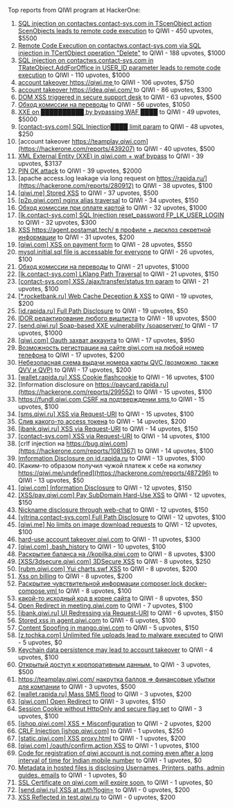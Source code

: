 Top reports from QIWI program at HackerOne:

1. [SQL injection on contactws.contact-sys.com in TScenObject action ScenObjects leads to remote code execution](https://hackerone.com/reports/816254) to QIWI - 450 upvotes, $5500
2. [Remote Code Execution on contactws.contact-sys.com via SQL injection in TCertObject operation "Delete"](https://hackerone.com/reports/816086) to QIWI - 188 upvotes, $1000
3. [SQL injection on contactws.contact-sys.com in TRateObject.AddForOffice in USER_ID parameter leads to remote code execution](https://hackerone.com/reports/816560) to QIWI - 110 upvotes, $1000
4. [account takeover https://qiwi.me ](https://hackerone.com/reports/685304) to QIWI - 106 upvotes, $750
5. [account takeover https://idea.qiwi.com/ ](https://hackerone.com/reports/464426) to QIWI - 86 upvotes, $300
6. [DOM XSS triggered in secure support desk](https://hackerone.com/reports/512065) to QIWI - 63 upvotes, $500
7. [Обход комиссии на переводы](https://hackerone.com/reports/604560) to QIWI - 56 upvotes, $1050
8. [XXE on ██████████ by bypassing WAF ████](https://hackerone.com/reports/433996) to QIWI - 49 upvotes, $5000
9. [[contact-sys.com] SQL Injection████ limit param](https://hackerone.com/reports/164945) to QIWI - 48 upvotes, $250
10. [account takeover https://teamplay.qiwi.com](https://hackerone.com/reports/439207) to QIWI - 40 upvotes, $500
11. [XML External Entity (XXE) in qiwi.com + waf bypass](https://hackerone.com/reports/99279) to QIWI - 39 upvotes, $3137
12. [PIN OK attack](https://hackerone.com/reports/890747) to QIWI - 39 upvotes, $2000
13. [apache access.log leakage via long request on https://rapida.ru/](https://hackerone.com/reports/280912) to QIWI - 38 upvotes, $100
14. [[qiwi.me] Stored XSS](https://hackerone.com/reports/736236) to QIWI - 37 upvotes, $500
15. [[p2p.qiwi.com] nginx alias traversal](https://hackerone.com/reports/455858) to QIWI - 34 upvotes, $150
16. [Обход комиссии при оплате картой](https://hackerone.com/reports/654851) to QIWI - 32 upvotes, $1000
17. [[lk.contact-sys.com] SQL Injection reset_password FP_LK_USER_LOGIN](https://hackerone.com/reports/164684) to QIWI - 32 upvotes, $300
18. [XSS https://agent.postamat.tech/ в профиле + дисклоз секретной информации](https://hackerone.com/reports/365093) to QIWI - 31 upvotes, $200
19. [[qiwi.com] XSS on payment form](https://hackerone.com/reports/263684) to QIWI - 28 upvotes, $550
20. [mysql.initial.sql file is accessable for everyone](https://hackerone.com/reports/1081817) to QIWI - 26 upvotes, $100
21. [Обход комиссии на переводы](https://hackerone.com/reports/691766) to QIWI - 21 upvotes, $1000
22. [[lk.contact-sys.com] LKlang Path Traversal](https://hackerone.com/reports/164933) to QIWI - 21 upvotes, $150
23. [[contact-sys.com] XSS /ajax/transfer/status trn param](https://hackerone.com/reports/164704) to QIWI - 21 upvotes, $100
24. [[*.rocketbank.ru] Web Cache Deception & XSS](https://hackerone.com/reports/415168) to QIWI - 19 upvotes, $200
25. [[id.rapida.ru] Full Path Disclosure](https://hackerone.com/reports/165219) to QIWI - 19 upvotes, $50
26. [IDOR редактирование любого вишлиста](https://hackerone.com/reports/736065) to QIWI - 18 upvotes, $500
27. [[send.qiwi.ru] Soap-based XXE vulnerability /soapserver/ ](https://hackerone.com/reports/36450) to QIWI - 17 upvotes, $1000
28. [[qiwi.com] Oauth захват аккаунта](https://hackerone.com/reports/159507) to QIWI - 17 upvotes, $950
29. [Возможность регистрации на сайте qiwi.com на любой номер телефона](https://hackerone.com/reports/420163) to QIWI - 17 upvotes, $200
30. [Небезопасная схема выдачи номера карты QVC (возможно, также QVV и QVP)](https://hackerone.com/reports/87586) to QIWI - 17 upvotes, $200
31. [[wallet.rapida.ru] XSS Cookie flashcookie](https://hackerone.com/reports/164662) to QIWI - 16 upvotes, $100
32. [Information disclosure on https://paycard.rapida.ru](https://hackerone.com/reports/299552) to QIWI - 15 upvotes, $100
33. [https://fundl.qiwi.com CSRF на подтверждении sms ](https://hackerone.com/reports/301718) to QIWI - 15 upvotes, $100
34. [[sms.qiwi.ru] XSS via Request-URI](https://hackerone.com/reports/38345) to QIWI - 15 upvotes, $100
35. [Слив какого-то access токена](https://hackerone.com/reports/735971) to QIWI - 14 upvotes, $200
36. [[ibank.qiwi.ru] XSS via Request-URI](https://hackerone.com/reports/164152) to QIWI - 14 upvotes, $150
37. [[contact-sys.com] XSS via Request-URI](https://hackerone.com/reports/164656) to QIWI - 14 upvotes, $100
38. [crlf injection на https://bug.qiwi.com](https://hackerone.com/reports/1081367) to QIWI - 14 upvotes, $100
39. [Imformation Disclosure on id.rapida.ru](https://hackerone.com/reports/318571) to QIWI - 13 upvotes, $100
40. [Каким-то образом получил чужой платеж к себе на копилку https://qiwi.me/undefined](https://hackerone.com/reports/487296) to QIWI - 13 upvotes, $50
41. [[qiwi.com] Information Disclosure](https://hackerone.com/reports/164168) to QIWI - 12 upvotes, $150
42. [[XSS/pay.qiwi.com] Pay SubDomain Hard-Use XSS](https://hackerone.com/reports/198251) to QIWI - 12 upvotes, $150
43. [Nickname disclosure through web-chat](https://hackerone.com/reports/569350) to QIWI - 12 upvotes, $150
44. [[vitrina.contact-sys.com] Full Path Disclosure](https://hackerone.com/reports/178284) to QIWI - 12 upvotes, $100
45. [[qiwi.me] No limits on image download requests](https://hackerone.com/reports/227806) to QIWI - 12 upvotes, $100
46. [hard-use account takeover qiwi.com](https://hackerone.com/reports/691698) to QIWI - 11 upvotes, $300
47. [[qiwi.com] .bash_history](https://hackerone.com/reports/190195) to QIWI - 10 upvotes, $100
48. [Раскрытие баланса на //kopilka.qiwi.com](https://hackerone.com/reports/178049) to QIWI - 8 upvotes, $300
49. [[XSS/3dsecure.qiwi.com] 3DSecure XSS](https://hackerone.com/reports/198249) to QIWI - 8 upvotes, $250
50. [[rubm.qiwi.com] Yui charts.swf XSS](https://hackerone.com/reports/104488) to QIWI - 8 upvotes, $200
51. [Xss on billing](https://hackerone.com/reports/151034) to QIWI - 8 upvotes, $200
52. [Раскрытие чувствительной информации composer.lock  docker-compose.yml ](https://hackerone.com/reports/714186) to QIWI - 8 upvotes, $100
53. [какой-то исходный код в корне сайта](https://hackerone.com/reports/714024) to QIWI - 8 upvotes, $50
54. [Open Redirect in meeting.qiwi.com](https://hackerone.com/reports/100200) to QIWI - 7 upvotes, $100
55. [[ibank.qiwi.ru] UI Redressing via Request-URI](https://hackerone.com/reports/164153) to QIWI - 6 upvotes, $150
56. [Stored xss in agent.qiwi.com](https://hackerone.com/reports/38012) to QIWI - 6 upvotes, $100
57. [Content Spoofing in mango.qiwi.com](https://hackerone.com/reports/118066) to QIWI - 5 upvotes, $150
58. [[z.tochka.com] Unlimited file uploads lead to malware executed](https://hackerone.com/reports/950853) to QIWI - 5 upvotes, $0
59. [Keychain data persistence may lead to account takeover](https://hackerone.com/reports/761975) to QIWI - 4 upvotes, $100
60. [Открытый доступ к корпоративным данным.](https://hackerone.com/reports/79393) to QIWI - 3 upvotes, $500
61. [https://teamplay.qiwi.com/ накрутка баллов =\> финансовые убытки для компании](https://hackerone.com/reports/441204) to QIWI - 3 upvotes, $500
62. [[wallet.rapida.ru] Mass SMS flood](https://hackerone.com/reports/209368) to QIWI - 3 upvotes, $200
63. [[qiwi.com] Open Redirect](https://hackerone.com/reports/38157) to QIWI - 3 upvotes, $150
64. [Session Cookie without HttpOnly and secure flag set](https://hackerone.com/reports/75357) to QIWI - 3 upvotes, $100
65. [[ishop.qiwi.com] XSS + Misconfiguration](https://hackerone.com/reports/47536) to QIWI - 2 upvotes, $200
66. [CRLF Injection [ishop.qiwi.com]](https://hackerone.com/reports/36105) to QIWI - 1 upvotes, $250
67. [[static.qiwi.com] XSS proxy.html](https://hackerone.com/reports/35363) to QIWI - 1 upvotes, $200
68. [[qiwi.com] /oauth/confirm.action XSS](https://hackerone.com/reports/36319) to QIWI - 1 upvotes, $100
69. [Code for registration of qiwi account is not coming even after a long interval of time for Indian mobile number](https://hackerone.com/reports/35532) to QIWI - 1 upvotes, $0
70. [Metadata in hosted files is disclosing Usernames, Printers, paths, admin guides. emails](https://hackerone.com/reports/36586) to QIWI - 1 upvotes, $0
71. [SSL Certificate on qiwi.com will expire soon.](https://hackerone.com/reports/134145) to QIWI - 1 upvotes, $0
72. [[send.qiwi.ru] XSS at auth?login=](https://hackerone.com/reports/35413) to QIWI - 0 upvotes, $200
73. [XSS Reflected in test.qiwi.ru](https://hackerone.com/reports/98281) to QIWI - 0 upvotes, $200
